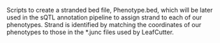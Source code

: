 Scripts to create a stranded bed file, Phenotype.bed, which will be later used in the sQTL annotation pipeline to assign strand to each of our phenotypes. Strand is identified by matching the coordinates of our phenotypes to those in the \*.junc files used by LeafCutter. 
